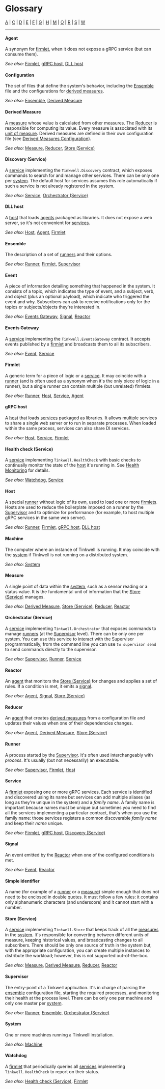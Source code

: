 # Glossary

[A](#agent) | [C](#configuration) | [D](#derived-measure) | [E](#ensemble) | [F](#firmlet) | [G](#grpc-host) | [H](#health-check-service) | [M](#machine) | [O](#orchestrator-service) | [R](#reactor) | [S](#service) | [W](#watchdog)

---

#### Agent
A synonym for [firmlet](#firmlet), when it does not expose a gRPC service (but can consume them).

*See also:* [Firmlet](#firmlet), [gRPC host](#grpc-host), [DLL host](#dll-host)

#### Configuration
The set of files that define the system's behavior, including the [Ensemble](#ensemble) file and the configurations for [derived measures](#derived-measure).

*See also:* [Ensemble](#ensemble), [Derived Measure](#derived-measure)

#### Derived Measure
A [measure](#measure) whose value is calculated from other measures. The [Reducer](#reducer) is responsible for computing its value. Every measure is associated with its [unit of measure](./Units.md). Derived measures are defined in their own configuration file (see [Derived Measures Configuration](./Derived-measures.md)).

*See also:* [Measure](#measure), [Reducer](#reducer), [Store (Service)](#store-service)

#### Discovery (Service)
A [service](#service) implementing the `Tinkwell.Discovery` contract, which exposes commands to search for and manage other services. There can be only one per [system](#system). The default host for services assumes this role automatically if such a service is not already registered in the system.

*See also:* [Service](#service), [Orchestrator (Service)](#orchestrator-service)

#### DLL host
A [host](#host) that loads [agents](#agent) packaged as libraries. It does not expose a web server, so it's not convenient for [services](#service).

*See also:* [Host](#host), [Agent](#agent), [Firmlet](#firmlet)

#### Ensemble
The description of a set of [runners](#runner) and their options.

*See also:* [Runner](#runner), [Firmlet](#firmlet), [Supervisor](#supervisor)

#### Event
A piece of information detailing something that happened in the system. It consists of a topic, which indicates the type of event, and a subject, verb, and object (plus an optional payload), which indicate who triggered the event and why. Subscribers can ask to receive notifications only for the topics or subjects/objects they're interested in.

*See also:* [Events Gateway](#events-gateway), [Signal](#signal), [Reactor](#reactor)

#### Events Gateway
A [service](#service) implementing the `Tinkwell.EventsGateway` contract. It accepts events published by a [firmlet](#firmlet) and broadcasts them to all its subscribers.

*See also:* [Event](#event), [Service](#service)

#### Firmlet
A generic term for a piece of logic or a [service](#service). It may coincide with a [runner](#runner) (and is often used as a synonym when it's the only piece of logic in a runner), but a single runner can contain multiple (but unrelated) firmlets.

*See also:* [Runner](#runner), [Host](#host), [Service](#service), [Agent](#agent)

#### gRPC host
A [host](#host) that loads [services](#service) packaged as libraries. It allows multiple services to share a single web server or to run in separate processes. When loaded within the same process, services can also share DI services.

*See also:* [Host](#host), [Service](#service), [Firmlet](#firmlet)

#### Health check (Service)
A [service](#service) implementing `Tinkwell.HealthCheck` with basic checks to continually monitor the state of the [host](#host) it's running in. See [Health Monitoring](./Health-monitoring.md) for details.

*See also:* [Watchdog](#watchdog), [Service](#service)

#### Host
A special [runner](#runner) without logic of its own, used to load one or more [firmlets](#firmlet). Hosts are used to reduce the boilerplate imposed on a runner by the [Supervisor](#supervisor) and to optimize for performance (for example, to host multiple gRPC services in the same web server).

*See also:* [Runner](#runner), [Firmlet](#firmlet), [gRPC host](#grpc-host), [DLL host](#dll-host)

#### Machine
The computer where an instance of Tinkwell is running. It may coincide with the [system](#system) if Tinkwell is not running on a distributed system.

*See also:* [System](#system)

#### Measure
A single point of data within the [system](#system), such as a sensor reading or a status value. It is the fundamental unit of information that the [Store (Service)](#store-service) manages.

*See also:* [Derived Measure](#derived-measure), [Store (Service)](#store-service), [Reducer](#reducer), [Reactor](#reactor)

#### Orchestrator (Service)
A [service](#service) implementing `Tinkwell.Orchestrator` that exposes commands to manage [runners](#runner) (at the [Supervisor](#supervisor) level). There can be only one per system. You can use this service to interact with the Supervisor programmatically, from the command line you can use `tw supervisor send` to send commands directly to the supervisor. 

*See also:* [Supervisor](#supervisor), [Runner](#runner), [Service](#service)

#### Reactor
An [agent](#agent) that monitors the [Store (Service)](#store-service) for changes and applies a set of rules. If a condition is met, it emits a [signal](#signal).

*See also:* [Agent](#agent), [Signal](#signal), [Store (Service)](#store-service)

#### Reducer
An [agent](#agent) that creates [derived measures](#derived-measure) from a configuration file and updates their values when one of their dependencies changes.

*See also:* [Agent](#agent), [Derived Measure](#derived-measure), [Store (Service)](#store-service)

#### Runner
A process started by the [Supervisor](#supervisor). It's often used interchangeably with _process_. It's usually (but not necessarily) an executable.

*See also:* [Supervisor](#supervisor), [Firmlet](#firmlet), [Host](#host)

#### Service
A [firmlet](#firmlet) exposing one or more gRPC services. Each service is identified and discovered using its name but services can add multiple aliases (as long as they're unique in the system) and a _family name_. A family name is important because names must be unique but sometimes you need to find all the services implementing a particular contract, that's when you use the family name: those services registers a common discoverable _family name_ and keep their _name_ unique.  

*See also:* [Firmlet](#firmlet), [gRPC host](#grpc-host), [Discovery (Service)](#discovery-service)

#### Signal
An event emitted by the [Reactor](#reactor) when one of the configured conditions is met.

*See also:* [Event](#event), [Reactor](#reactor)

#### Simple identifier
A name (for example of a [runner](#runner) or a [measure](#measure)) simple enough that does not need to be enclosed in double quotes. It must follow a few rules: it contains only alphanumeric characters (and underscore) and it cannot start with a number.

#### Store (Service)
A [service](#service) implementing `Tinkwell.Store` that keeps track of all the [measures](#measure) in the [system](#system). It's responsible for converting between different units of measure, keeping historical values, and broadcasting changes to all subscribers. There should be only one source of truth in the system but, with the appropriate configuration, you can create multiple instances to distribute the workload; however, this is not supported out-of-the-box.

*See also:* [Measure](#measure), [Derived Measure](#derived-measure), [Reducer](#reducer), [Reactor](#reactor)

#### Supervisor
The entry-point of a Tinkwell application. It's in charge of parsing the [ensemble](#ensemble) configuration file, starting the required processes, and monitoring their health at the process level. There can be only one per machine and only one master per [system](#system).

*See also:* [Runner](#runner), [Ensemble](#ensemble), [Orchestrator (Service)](#orchestrator-service)

#### System
One or more machines running a Tinkwell installation.

*See also:* [Machine](#machine)

#### Watchdog
A [firmlet](#firmlet) that periodically queries all [services](#service) implementing `Tinkwell.HealthCheck` to report on their status.

*See also:* [Health check (Service)](#health-check-service), [Firmlet](#firmlet)